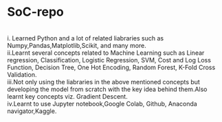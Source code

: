 # SoC-repo
<br>
i. Learned Python and a lot of related liabraries such as Numpy,Pandas,Matplotlib,Scikit, and many more.
<br>
ii.Learnt several concepts related to Machine Learning such as Linear regression, Classification, Logistic Regression, SVM, Cost and Log Loss Function, Decision Tree, One Hot Encoding, Random Forest, K-Fold Cross Validation.
<br>
iii.Not only using the liabraries in the above mentioned concepts but developing the model from scratch with the key idea behind them.Also learnt key concepts viz. Gradient Descent.
<br>
iv.Learnt to use Jupyter notebook,Google Colab, Github, Anaconda navigator,Kaggle.

